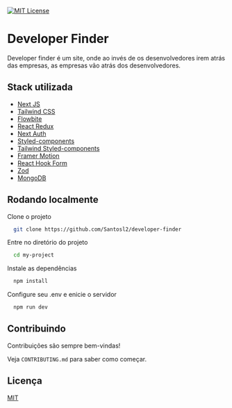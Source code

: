 [![MIT License](https://img.shields.io/badge/License-MIT-green.svg)](https://choosealicense.com/licenses/mit/)

# Developer Finder

Developer finder é um site, onde ao invés de os desenvolvedores irem atrás das empresas, as empresas vão atrás dos desenvolvedores.

## Stack utilizada

- [Next JS](https://nextjs.org/)
- [Tailwind CSS](https://tailwindcss.com/)
- [Flowbite](https://flowbite.com/)
- [React Redux](https://react-redux.js.org/)
- [Next Auth](https://next-auth.js.org/)
- [Styled-components](https://styled-components.com/)
- [Tailwind Styled-components](https://www.npmjs.com/package/tailwind-styled-components)
- [Framer Motion](https://www.framer.com/motion/)
- [React Hook Form](https://react-hook-form.com/)
- [Zod](https://github.com/colinhacks/zod)
- [MongoDB](https://www.mongodb.com/)

## Rodando localmente

Clone o projeto

```bash
  git clone https://github.com/Santosl2/developer-finder
```

Entre no diretório do projeto

```bash
  cd my-project
```

Instale as dependências

```bash
  npm install
```

Configure seu .env e enicie o servidor

```bash
  npm run dev
```

## Contribuindo

Contribuições são sempre bem-vindas!

Veja `CONTRIBUTING.md` para saber como começar.

## Licença

[MIT](https://choosealicense.com/licenses/mit/)
